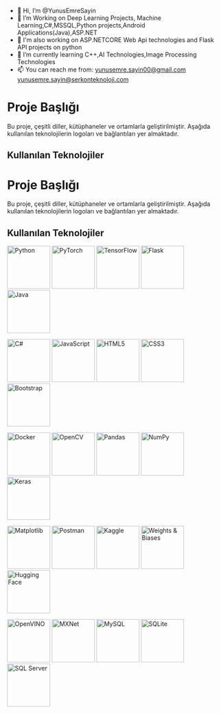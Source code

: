 - 👋 Hi, I’m @YunusEmreSayin
- 👀 I’m Working on Deep Learning Projects, Machine Learning,C#,MSSQL,Python projects,Android Applications(Java),ASP.NET
- 👀 I'm also working on ASP.NETCORE Web Api technologies and Flask API projects on python
- 🌱 I’m currently learning C++,AI Technologies,Image Processing Technologies
- 📫 You can reach me from: yunusemre.sayin00@gmail.com yunusemre.sayin@serkonteknoloji.com
<!---
YunusEmreSayin/YunusEmreSayin is a ✨ special ✨ repository because its `README.md` (this file) appears on your GitHub profile.
You can click the Preview link to take a look at your changes.
--->
# Proje Başlığı

Bu proje, çeşitli diller, kütüphaneler ve ortamlarla geliştirilmiştir. Aşağıda kullanılan teknolojilerin logoları ve bağlantıları yer almaktadır.

## Kullanılan Teknolojiler

# Proje Başlığı

Bu proje, çeşitli diller, kütüphaneler ve ortamlarla geliştirilmiştir. Aşağıda kullanılan teknolojilerin logoları ve bağlantıları yer almaktadır.

## Kullanılan Teknolojiler

<p float="left">
    <img src="https://upload.wikimedia.org/wikipedia/commons/c/c3/Python-logo-notext.svg" width="100" height="100" alt="Python"/>
    <img src="https://pytorch.org/assets/images/pytorch-logo.png" width="100" height="100" alt="PyTorch"/>
    <img src="https://www.tensorflow.org/images/tf_logo_social.png" width="100" height="100" alt="TensorFlow"/>
    <img src="https://flask.palletsprojects.com/en/3.0.x/_images/flask-horizontal.png" width="100" height="100" alt="Flask"/>
    <img src="https://upload.wikimedia.org/wikipedia/tr/2/2e/Java_Logo.svg" width="100" height="100" alt="Java"/>
</p>

<p float="left">
    <img src="https://upload.wikimedia.org/wikipedia/commons/4/4f/Csharp_Logo.png" width="100" height="100" alt="C#"/>
    <img src="https://upload.wikimedia.org/wikipedia/commons/9/99/Unofficial_JavaScript_logo_2.svg" width="100" height="100" alt="JavaScript"/>
    <img src="https://upload.wikimedia.org/wikipedia/commons/6/61/HTML5_logo_and_wordmark.svg" width="100" height="100" alt="HTML5"/>
    <img src="https://upload.wikimedia.org/wikipedia/commons/d/d5/CSS3_logo_and_wordmark.svg" width="100" height="100" alt="CSS3"/>
    <img src="https://upload.wikimedia.org/wikipedia/commons/b/b2/Bootstrap_logo.svg" width="100" height="100" alt="Bootstrap"/>
</p>

<p float="left">
    <img src="https://upload.wikimedia.org/wikipedia/commons/7/70/Docker_logo.png" width="100" height="100" alt="Docker"/>
    <img src="https://upload.wikimedia.org/wikipedia/commons/3/32/OpenCV_Logo_with_text_svg_version.svg" width="100" height="100" alt="OpenCV"/>
    <img src="https://upload.wikimedia.org/wikipedia/commons/2/22/Pandas_mark.svg" width="100" height="100" alt="Pandas"/>
    <img src="https://upload.wikimedia.org/wikipedia/commons/thumb/3/31/NumPy_logo_2020.svg/214px-NumPy_logo_2020.svg.png" width="100" height="100" alt="NumPy"/>
    <img src="https://keras.io/img/logo.png" width="100" height="100" alt="Keras"/>
</p>

<p float="left">
    <img src="https://matplotlib.org/stable/_static/logo2.svg" width="100" height="100" alt="Matplotlib"/>
    <img src="https://upload.wikimedia.org/wikipedia/commons/c/c2/Postman_%28software%29.png" width="100" height="100" alt="Postman"/>
    <img src="https://upload.wikimedia.org/wikipedia/commons/7/7c/Kaggle_logo.png" width="100" height="100" alt="Kaggle"/>
    <img src="[https://wandb.ai/img/wandb-logo-black.png](https://site.wandb.ai/wp-content/uploads/2024/05/Horizontal-WB-logo.svg)" width="100" height="100" alt="Weights & Biases"/>
    <img src="https://huggingface.co/front/assets/huggingface_logo.svg" width="100" height="100" alt="Hugging Face"/>
</p>

<p float="left">
    <img src="https://upload.wikimedia.org/wikipedia/commons/thumb/4/45/OpenVINO_logo.svg/768px-OpenVINO_logo.svg.png?20230122230514" width="100" height="100" alt="OpenVINO"/>
    <img src="[https://mxnet.apache.org/images/mxnet_logo.png](https://mxnet.apache.org/versions/1.9.1/assets/img/mxnet_logo.png)" width="100" height="100" alt="MXNet"/>
    <img src="https://www.mysql.com/common/logos/powered-by-mysql-167x86.png" width="100" height="100" alt="MySQL"/>
    <img src="https://upload.wikimedia.org/wikipedia/commons/thumb/3/38/SQLite370.svg/330px-SQLite370.svg.png" width="100" height="100" alt="SQLite"/>
    <img src="https://upload.wikimedia.org/wikipedia/commons/9/99/Logo_M_SQL_Server.png" width="100" height="100" alt="SQL Server"/>
</p>





